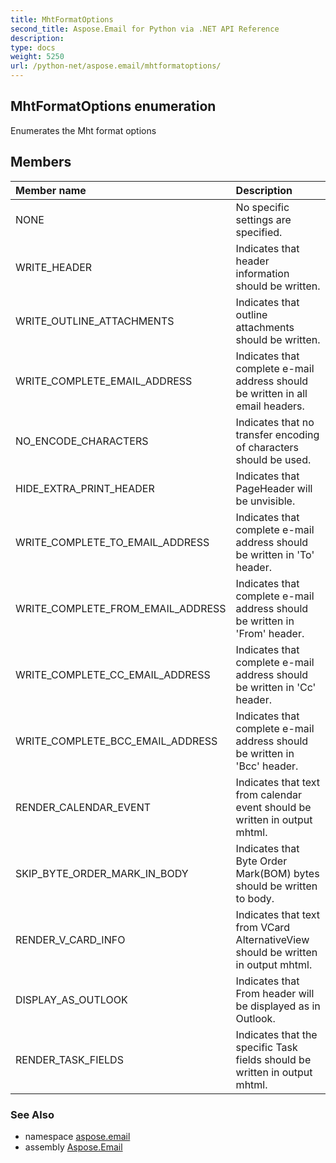 ```yaml
---
title: MhtFormatOptions
second_title: Aspose.Email for Python via .NET API Reference
description: 
type: docs
weight: 5250
url: /python-net/aspose.email/mhtformatoptions/
---
```


## MhtFormatOptions enumeration

Enumerates the Mht format  options

## Members
| Member name | Description |
| :- | :- |
|NONE|No specific settings are specified.|
|WRITE_HEADER|Indicates that header information should be written.|
|WRITE_OUTLINE_ATTACHMENTS|Indicates that outline attachments should be written.|
|WRITE_COMPLETE_EMAIL_ADDRESS|Indicates that complete e-mail address should be written in all email headers.|
|NO_ENCODE_CHARACTERS|Indicates that no transfer encoding of characters should be used.|
|HIDE_EXTRA_PRINT_HEADER|Indicates that PageHeader will be unvisible.|
|WRITE_COMPLETE_TO_EMAIL_ADDRESS|Indicates that complete e-mail address should be written in 'To' header.|
|WRITE_COMPLETE_FROM_EMAIL_ADDRESS|Indicates that complete e-mail address should be written in 'From' header.|
|WRITE_COMPLETE_CC_EMAIL_ADDRESS|Indicates that complete e-mail address should be written in 'Cc' header.|
|WRITE_COMPLETE_BCC_EMAIL_ADDRESS|Indicates that complete e-mail address should be written in 'Bcc' header.|
|RENDER_CALENDAR_EVENT|Indicates that text from calendar event should be written in output mhtml.|
|SKIP_BYTE_ORDER_MARK_IN_BODY|Indicates that Byte Order Mark(BOM) bytes should be written to body.|
|RENDER_V_CARD_INFO|Indicates that text from VCard AlternativeView should be written in output mhtml.|
|DISPLAY_AS_OUTLOOK|Indicates that From header will be displayed as in Outlook.|
|RENDER_TASK_FIELDS|Indicates that  the specific Task fields should be written in output mhtml.|

### See Also

* namespace [aspose.email](/email/python-net/aspose.email/)
* assembly [Aspose.Email](/email/python-net/)

